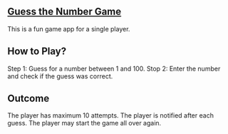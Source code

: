 ## [Guess the Number Game][home page]

This is a fun game app for a single player.

## How to Play?

Step 1: Guess for a number between 1 and 100.
Stop 2: Enter the number and check if the guess was correct.

## Outcome

The player has maximum 10 attempts.
The player is notified after each guess.
The player may start the game all over again.

[home page]: https://sacren.github.io/guess-the-number-game
